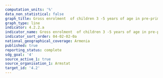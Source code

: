 ```yaml
---
computation_units: '%'
data_non_statistical: false
graph_title: Gross enrolment  of children 3 -5 years of age in pre-primary education
graph_type: line
indicator: 4.2.2.a
indicator_name: Gross enrolment  of children 3 -5 years of age in pre-primary education
indicator_sort_order: 04-02-02-0a
national_geographical_coverage: Armenia
published: true
reporting_status: complete
sdg_goal: '4'
source_active_1: true
source_organisation_1: Armstat
target_id: '4.2'
---
```


